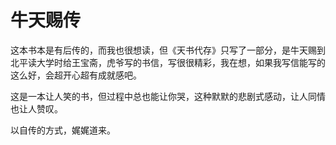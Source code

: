 # 牛天赐传

这本书本是有后传的，而我也很想读，但《天书代存》只写了一部分，是牛天赐到北平读大学时给王宝斋，虎爷写的书信，写很很精彩，我在想，如果我写信能写的这么好，会超开心超有成就感吧。

这是一本让人笑的书，但过程中总也能让你哭，这种默默的悲剧式感动，让人同情也让人赞叹。

以自传的方式，娓娓道来。
